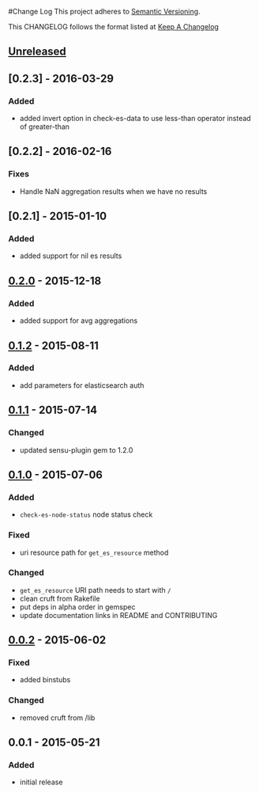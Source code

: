 #Change Log
This project adheres to [Semantic Versioning](http://semver.org/).

This CHANGELOG follows the format listed at [Keep A Changelog](http://keepachangelog.com/)

## [Unreleased][unreleased]

## [0.2.3] - 2016-03-29
### Added
- added invert option in check-es-data to use less-than 
  operator instead of greater-than

## [0.2.2] - 2016-02-16
### Fixes
* Handle NaN aggregation results when we have no results

## [0.2.1] - 2015-01-10
### Added
- added support for nil es results

## [0.2.0] - 2015-12-18
### Added
- added support for avg aggregations

## [0.1.2] - 2015-08-11
### Added
- add parameters for elasticsearch auth

## [0.1.1] - 2015-07-14
### Changed
- updated sensu-plugin gem to 1.2.0

## [0.1.0] - 2015-07-06
### Added
- `check-es-node-status` node status check

### Fixed
- uri resource path for `get_es_resource` method

### Changed
- `get_es_resource` URI path needs to start with `/`
- clean cruft from Rakefile
- put deps in alpha order in gemspec
- update documentation links in README and CONTRIBUTING

## [0.0.2] - 2015-06-02
### Fixed
- added binstubs

### Changed
- removed cruft from /lib

## 0.0.1 - 2015-05-21
### Added
- initial release

[unreleased]: https://github.com/ministryofjustice/sensu-plugins-elasticsearch/compare/0.2.0...HEAD
[0.2.0]: https://github.com/ministryofjustice/sensu-plugins-elasticsearch/compare/0.1.4...0.2.0
[0.1.2]: https://github.com/ministryofjustice/sensu-plugins-elasticsearch/compare/0.1.1...0.1.2
[0.1.1]: https://github.com/ministryofjustice/sensu-plugins-elasticsearch/compare/0.1.0...0.1.1
[0.1.0]: https://github.com/ministryofjustice/sensu-plugins-elasticsearch/compare/0.0.2...0.1.0
[0.0.2]: https://github.com/ministryofjustice/sensu-plugins-elasticsearch/compare/0.0.1...0.0.2
